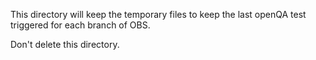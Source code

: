 This directory will keep the temporary files to keep the last
openQA test triggered for each branch of OBS.

Don't delete this directory.
